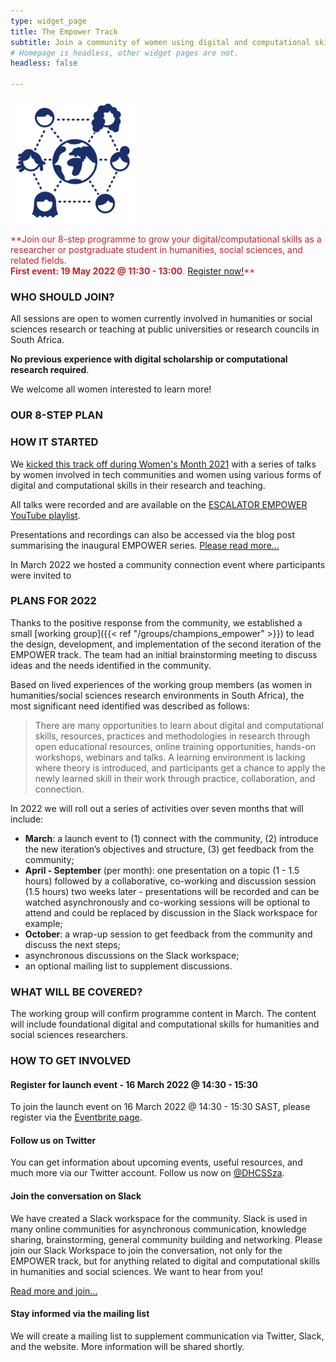 ```yaml
---
type: widget_page
title: The Empower Track
subtitle: Join a community of women using digital and computational skills in research and beyond!
# Homepage is headless, other widget pages are not.
headless: false

---
```

<img src="empower-icon.svg" width="200px">

<p style="color:#d11f26;">**Join our 8-step programme to grow your digital/computational skills as a researcher or postgraduate student in humanities, social sciences, and related fields. <br>
<b>First event: 19 May 2022 @ 11:30 - 13:00</b>. <a href="https://bit.ly/empower-2022">Register now!</a>**

### WHO SHOULD JOIN?

All sessions are open to women currently involved in humanities or social sciences research or teaching at public universities or research councils in South Africa.

**No previous experience with digital scholarship or computational research required**.

We welcome all women interested to learn more!

### OUR 8-STEP PLAN



### HOW IT STARTED

We <a href="../empower2021"> kicked this track off during Women's Month 2021</a> with a series of talks by women involved in tech communities and women using various forms of digital and computational skills in their research and teaching.

All talks were recorded and are available on the [ESCALATOR EMPOWER YouTube playlist](https://www.youtube.com/playlist?list=PLAWb55M7X2CHsI5HWOFx9ysQrMlJHFolW).

Presentations and recordings can also be accessed via the blog post summarising the inaugural EMPOWER series. [Please read more...](https://escalator.sadilar.org/post/2021/08/2021-08-06-empower-track-launches/)

In March 2022 we hosted a community connection event where participants were invited to 

### PLANS FOR 2022

Thanks to the positive response from the community, we established a small [working group]({{< ref "/groups/champions_empower" >}})  to lead the design, development, and implementation of the second iteration of the EMPOWER track. The team had an initial brainstorming meeting to discuss ideas and the needs identified in the community.

Based on lived experiences of the working group members (as women in humanities/social sciences research environments in South Africa), the most significant need identified was described as follows:

> There are many opportunities to learn about digital and computational skills, resources, practices and methodologies in research through open educational resources, online training opportunities, hands-on workshops, webinars and talks. A learning environment is lacking where theory is introduced, and participants get a chance to apply the newly learned skill in their work through practice, collaboration, and connection.

In 2022 we will roll out a series of activities over seven months that will include:

- **March**: a launch event to (1) connect with the community, (2) introduce the new iteration’s objectives and structure, (3) get feedback from the community;
- **April - September** (per month): one presentation on a topic (1 - 1.5 hours) followed by a collaborative, co-working and discussion session (1.5 hours) two weeks later - presentations will be recorded and can be watched asynchronously and co-working sessions will be optional to attend and could be replaced by discussion in the Slack workspace for example;
- **October**: a wrap-up session to get feedback from the community and discuss the next steps;
- asynchronous discussions on the Slack workspace;
- an optional mailing list to supplement discussions.

### WHAT WILL BE COVERED?

The working group will confirm programme content in March. The content will include foundational digital and computational skills for humanities and social sciences researchers.



### HOW TO GET INVOLVED

#### Register for launch event - 16 March 2022 @ 14:30 - 15:30

To join the launch event on 16 March 2022 @ 14:30 - 15:30 SAST, please register via the [Eventbrite page](https://www.eventbrite.com/e/empower-track-2022-launch-event-tickets-287975902677).

#### Follow us on Twitter

You can get information about upcoming events, useful resources, and much more via our Twitter account. Follow us now on [@DHCSSza](https://twitter.com/DHCSSza).

#### Join the conversation on Slack

We have created a Slack workspace for the community. Slack is used in many online communities for asynchronous communication, knowledge sharing, brainstorming, general community building and networking. Please join our Slack Workspace to join the conversation, not only for the EMPOWER track, but for anything related to digital and computational skills in humanities and social sciences. We want to hear from you!

[Read more and join...](https://escalator.sadilar.org/post/connect-with-the-community/)

#### Stay informed via the mailing list

We will create a mailing list to supplement communication via Twitter, Slack, and the website. More information will be shared shortly.
